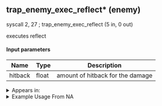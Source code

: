 ## trap_enemy_exec_reflect* (enemy)

syscall 2, 27 ; trap_enemy_exec_reflect (5 in, 0 out)

executes reflect

#### Input parameters
| Name | Type | Description
|------|------|------------
| hitback   | float   | amount of hitback for the damage




<details>
	<summary>Appears in:</summary>

</details>

<details>
	<summary>Example Usage From NA</summary>

</details>

